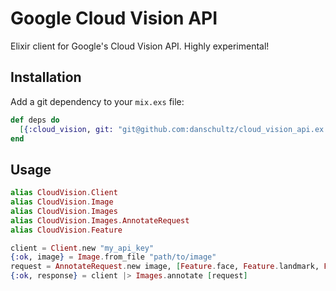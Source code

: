 # Google Cloud Vision API

Elixir client for Google's Cloud Vision API. Highly experimental!

## Installation

Add a git dependency to your `mix.exs` file:

```elixir
def deps do
  [{:cloud_vision, git: "git@github.com:danschultz/cloud_vision_api.ex.git"}]
end
```

## Usage

```elixir
alias CloudVision.Client
alias CloudVision.Image
alias CloudVision.Images
alias CloudVision.Images.AnnotateRequest
alias CloudVision.Feature

client = Client.new "my_api_key"
{:ok, image} = Image.from_file "path/to/image"
request = AnnotateRequest.new image, [Feature.face, Feature.landmark, Feature.label]
{:ok, response} = client |> Images.annotate [request]
```

